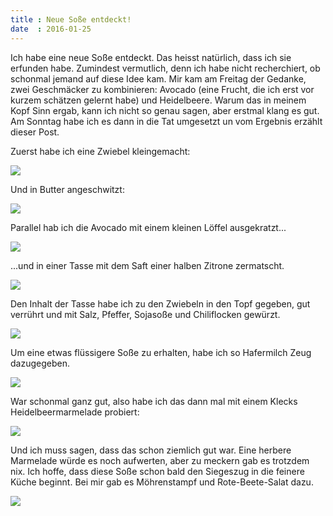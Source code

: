 ```yaml
---
title : Neue Soße entdeckt!
date  : 2016-01-25
---
```


Ich habe eine neue Soße entdeckt. Das heisst natürlich, dass ich sie erfunden habe. Zumindest vermutlich, denn ich habe nicht recherchiert, ob schonmal jemand auf diese Idee kam. Mir kam am Freitag der Gedanke, zwei Geschmäcker zu kombinieren: Avocado (eine Frucht, die ich erst vor kurzem schätzen gelernt habe) und Heidelbeere. Warum das in meinem Kopf Sinn ergab, kann ich nicht so genau sagen, aber erstmal klang es gut. Am Sonntag habe ich es dann in die Tat umgesetzt un vom Ergebnis erzählt dieser Post.

Zuerst habe ich eine Zwiebel kleingemacht:

![](/assets/2016-01-25-avocado-heidelbeere/zwiebeln_raw.JPG)

Und in Butter angeschwitzt:

![](/assets/2016-01-25-avocado-heidelbeere/zwiebeln.JPG)

Parallel hab ich die Avocado mit einem kleinen Löffel ausgekratzt...

![](/assets/2016-01-25-avocado-heidelbeere/auskratzen.JPG)

...und in einer Tasse mit dem Saft einer halben Zitrone zermatscht.

![](/assets/2016-01-25-avocado-heidelbeere/tasse.JPG)

Den Inhalt der Tasse habe ich zu den Zwiebeln in den Topf gegeben, gut verrührt und mit Salz, Pfeffer, Sojasoße und Chiliflocken gewürzt.

![](/assets/2016-01-25-avocado-heidelbeere/sosse3.JPG)

Um eine etwas flüssigere Soße zu erhalten, habe ich so Hafermilch Zeug dazugegeben.

![](/assets/2016-01-25-avocado-heidelbeere/smelk.JPG)

War schonmal ganz gut, also habe ich das dann mal mit einem Klecks Heidelbeermarmelade probiert:

![](/assets/2016-01-25-avocado-heidelbeere/loeffel.JPG)

Und ich muss sagen, dass das schon ziemlich gut war. Eine herbere Marmelade würde es noch aufwerten, aber zu meckern gab es trotzdem nix. Ich hoffe, dass diese Soße schon bald den Siegeszug in die feinere Küche beginnt. Bei mir gab es Möhrenstampf und Rote-Beete-Salat dazu.

![](/assets/2016-01-25-avocado-heidelbeere/total.jpg)

